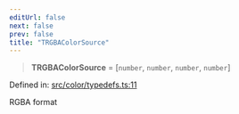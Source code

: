 ```yaml
---
editUrl: false
next: false
prev: false
title: "TRGBAColorSource"
---
```


> **TRGBAColorSource** = \[`number`, `number`, `number`, `number`\]

Defined in: [src/color/typedefs.ts:11](https://github.com/fabricjs/fabric.js/blob/9a792f4b7b8031f02ec7ea4ce8c99f810e45cfec/src/color/typedefs.ts#L11)

RGBA format
